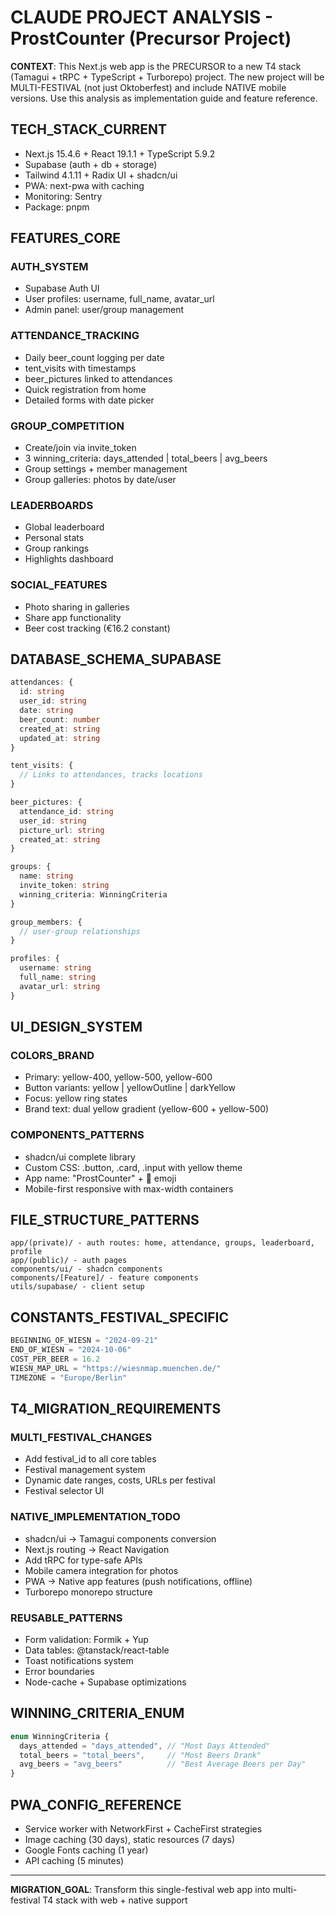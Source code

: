 # CLAUDE PROJECT ANALYSIS - ProstCounter (Precursor Project)

**CONTEXT**: This Next.js web app is the PRECURSOR to a new T4 stack (Tamagui + tRPC + TypeScript + Turborepo) project. The new project will be MULTI-FESTIVAL (not just Oktoberfest) and include NATIVE mobile versions. Use this analysis as implementation guide and feature reference.

## TECH_STACK_CURRENT
- Next.js 15.4.6 + React 19.1.1 + TypeScript 5.9.2
- Supabase (auth + db + storage)
- Tailwind 4.1.11 + Radix UI + shadcn/ui
- PWA: next-pwa with caching
- Monitoring: Sentry
- Package: pnpm

## FEATURES_CORE
### AUTH_SYSTEM
- Supabase Auth UI
- User profiles: username, full_name, avatar_url
- Admin panel: user/group management

### ATTENDANCE_TRACKING
- Daily beer_count logging per date
- tent_visits with timestamps
- beer_pictures linked to attendances
- Quick registration from home
- Detailed forms with date picker

### GROUP_COMPETITION
- Create/join via invite_token
- 3 winning_criteria: days_attended | total_beers | avg_beers
- Group settings + member management  
- Group galleries: photos by date/user

### LEADERBOARDS
- Global leaderboard
- Personal stats
- Group rankings
- Highlights dashboard

### SOCIAL_FEATURES
- Photo sharing in galleries
- Share app functionality
- Beer cost tracking (€16.2 constant)

## DATABASE_SCHEMA_SUPABASE
```typescript
attendances: {
  id: string
  user_id: string
  date: string
  beer_count: number
  created_at: string
  updated_at: string
}

tent_visits: {
  // Links to attendances, tracks locations
}

beer_pictures: {
  attendance_id: string
  user_id: string  
  picture_url: string
  created_at: string
}

groups: {
  name: string
  invite_token: string
  winning_criteria: WinningCriteria
}

group_members: {
  // user-group relationships
}

profiles: {
  username: string
  full_name: string
  avatar_url: string
}
```

## UI_DESIGN_SYSTEM
### COLORS_BRAND
- Primary: yellow-400, yellow-500, yellow-600
- Button variants: yellow | yellowOutline | darkYellow
- Focus: yellow ring states
- Brand text: dual yellow gradient (yellow-600 + yellow-500)

### COMPONENTS_PATTERNS
- shadcn/ui complete library
- Custom CSS: .button, .card, .input with yellow theme
- App name: "ProstCounter" + 🍻 emoji
- Mobile-first responsive with max-width containers

## FILE_STRUCTURE_PATTERNS
```
app/(private)/ - auth routes: home, attendance, groups, leaderboard, profile
app/(public)/ - auth pages
components/ui/ - shadcn components
components/[Feature]/ - feature components
utils/supabase/ - client setup
```

## CONSTANTS_FESTIVAL_SPECIFIC
```typescript
BEGINNING_OF_WIESN = "2024-09-21"
END_OF_WIESN = "2024-10-06"  
COST_PER_BEER = 16.2
WIESN_MAP_URL = "https://wiesnmap.muenchen.de/"
TIMEZONE = "Europe/Berlin"
```

## T4_MIGRATION_REQUIREMENTS
### MULTI_FESTIVAL_CHANGES
- Add festival_id to all core tables
- Festival management system
- Dynamic date ranges, costs, URLs per festival
- Festival selector UI

### NATIVE_IMPLEMENTATION_TODO
- shadcn/ui → Tamagui components conversion
- Next.js routing → React Navigation
- Add tRPC for type-safe APIs
- Mobile camera integration for photos
- PWA → Native app features (push notifications, offline)
- Turborepo monorepo structure

### REUSABLE_PATTERNS
- Form validation: Formik + Yup
- Data tables: @tanstack/react-table
- Toast notifications system
- Error boundaries
- Node-cache + Supabase optimizations

## WINNING_CRITERIA_ENUM
```typescript
enum WinningCriteria {
  days_attended = "days_attended", // "Most Days Attended"
  total_beers = "total_beers",     // "Most Beers Drank"  
  avg_beers = "avg_beers"          // "Best Average Beers per Day"
}
```

## PWA_CONFIG_REFERENCE
- Service worker with NetworkFirst + CacheFirst strategies
- Image caching (30 days), static resources (7 days)
- Google Fonts caching (1 year)
- API caching (5 minutes)

---
**MIGRATION_GOAL**: Transform this single-festival web app into multi-festival T4 stack with web + native support